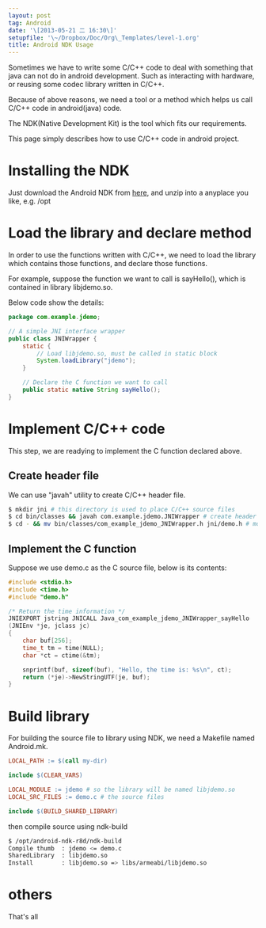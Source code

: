 ```yaml
---
layout: post
tag: Android
date: '\[2013-05-21 二 16:30\]'
setupfile: '\~/Dropbox/Doc/Org\_Templates/level-1.org'
title: Android NDK Usage
---
```


Sometimes we have to write some C/C++ code to deal with something that
java can not do in android development. Such as interacting with
hardware, or reusing some codec library written in C/C++.

Because of above reasons, we need a tool or a method which helps us call
C/C++ code in android(java) code.

The NDK(Native Development Kit) is the tool which fits our requirements.

This page simply describes how to use C/C++ code in android project.

Installing the NDK
==================

Just download the Android NDK from
[here](http://developer.android.com/tools/sdk/ndk/index.html), and unzip
into a anyplace you like, e.g. /opt

Load the library and declare method
===================================

In order to use the functions written with C/C++, we need to load the
library which contains those functions, and declare those functions.

For example, suppose the function we want to call is sayHello(), which
is contained in library libjdemo.so.

Below code show the details:

``` java
package com.example.jdemo;

// A simple JNI interface wrapper
public class JNIWrapper {
    static {
        // Load libjdemo.so, must be called in static block
        System.loadLibrary("jdemo");
    }

    // Declare the C function we want to call
    public static native String sayHello();
}
```

Implement C/C++ code
====================

This step, we are readying to implement the C function declared above.

Create header file
------------------

We can use "javah" utility to create C/C++ header file.

``` bash
$ mkdir jni # this directory is used to place C/C++ source files
$ cd bin/classes && javah com.example.jdemo.JNIWrapper # create header file, note the arguments passed to "javah"
$ cd - && mv bin/classes/com_example_jdemo_JNIWrapper.h jni/demo.h # move the header file to jni directory, for convinent, rename filename to anyone you want
```

Implement the C function
------------------------

Suppose we use demo.c as the C source file, below is its contents:

``` c
#include <stdio.h>
#include <time.h>
#include "demo.h"

/* Return the time information */
JNIEXPORT jstring JNICALL Java_com_example_jdemo_JNIWrapper_sayHello
(JNIEnv *je, jclass jc)
{
    char buf[256];
    time_t tm = time(NULL);
    char *ct = ctime(&tm);

    snprintf(buf, sizeof(buf), "Hello, the time is: %s\n", ct);
    return (*je)->NewStringUTF(je, buf);
}
```

Build library
=============

For building the source file to library using NDK, we need a Makefile
named Android.mk.

``` makefile
LOCAL_PATH := $(call my-dir)

include $(CLEAR_VARS)

LOCAL_MODULE := jdemo # so the library will be named libjdemo.so
LOCAL_SRC_FILES := demo.c # the source files

include $(BUILD_SHARED_LIBRARY)
```

then compile source using ndk-build

``` bash
$ /opt/android-ndk-r8d/ndk-build 
Compile thumb  : jdemo <= demo.c
SharedLibrary  : libjdemo.so
Install        : libjdemo.so => libs/armeabi/libjdemo.so
```

others
======

That's all
